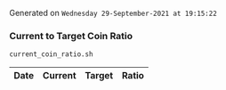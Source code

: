Generated on `Wednesday 29-September-2021 at 19:15:22`

### Current to Target Coin Ratio
`current_coin_ratio.sh`

Date|Current|Target|Ratio
---|---|---|---
